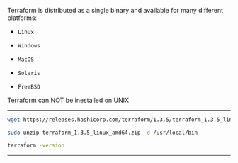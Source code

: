 





Terraform is distributed as a single binary and available for many different platforms:


-  `Linux`

-  `Windows`

-  `MacOS`

-  `Solaris`

-  `FreeBSD`


Terraform can NOT be inestalled on UNIX

__________________________________________________________________________________________








```bash
wget https://releases.hashicorp.com/terraform/1.3.5/terraform_1.3.5_linux_amd64.zip
```









```bash
sudo unzip terraform_1.3.5_linux_amd64.zip -d /usr/local/bin
```









```bash
terraform -version
```



__________________________________________________________________________________________
